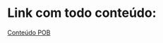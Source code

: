 # Link com todo conteúdo:

[Conteúdo POB](https://drive.google.com/drive/folders/1l2V2XzGzg5UMRdFRaBcvFI2PdyoB2ehf2mkmBpR6CkDh5oBtnkRtjprAQYed6jimrTkpjY3Q)